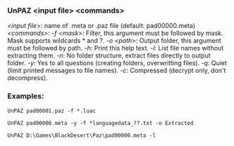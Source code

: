 ### UnPAZ \<input file\> \<commands\>

*\<input file\>*:  name of .meta or .paz file (default: pad00000.meta)
*\<commands\>*:
*-f \<mask\>*:  Filter, this argument must be followed by mask. Mask supports wildcards * and ?.
*-o \<path\>*:  Output folder, this argument must be followed by path.
*-h*:  Print this help text.
*-l*:  List file names without extracting them.
*-n*:  No folder structure, extract files directly to output folder.
*-y*:  Yes to all questions (creating folders, overwritting files).
*-q*:  Quiet (limit printed messages to file names).
*-c*:  Compressed (decrypt only, don't decompress).

### Examples:
```
UnPAZ pad00001.paz -f *.luac
```
```
UnPAZ pad00000.meta -y -f *languagedata_??.txt -o Extracted
```
```
UnPAZ D:\Games\BlackDesert\Paz\pad00000.meta -l
```